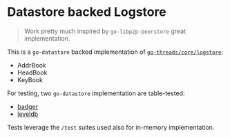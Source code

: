 # Datastore backed Logstore

> Work pretty much inspired by `go-libp2p-peerstore` great implementation.

This is a `go-datastore` backed implementation of [`go-threads/core/logstore`](https://github.com/textileio/go-threads/blob/master/core/logstore/logstore.go):
* AddrBook
* HeadBook
* KeyBook

For testing, two `go-datastore` implementation are table-tested:
* [badger](github.com/textileio/go-ds-badger)
* [leveldb](github.com/ipfs/go-ds-leveldb)

Tests leverage the `/test` suites used also for in-memory implementation. 